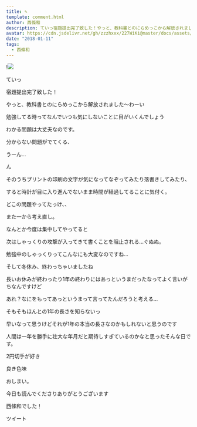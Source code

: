 ```yaml
---
title: ✎︎
template: comment.html
author: 西條和
description: ていっ宿題提出完了致した！やっと、教科書とのにらめっこから解放されました〜わーい勉強してる時ってなんでいつも気にしないことに目がいくんでしょう...
avatar: https://cdn.jsdelivr.net/gh/zzzhxxx/227WiKi@master/docs/assets/photo/avatar/nagomi.jpg
date: "2018-01-11"
tags:
  - 西條和
---
```


!![](https://cdn.jsdelivr.net/gh/227WiKi/227WiKi-image@master/blog-image/nagomi-2018-01-11_1.jpg)





ていっ





宿題提出完了致した！





やっと、教科書とのにらめっこから解放されました〜わーい







勉強してる時ってなんでいつも気にしないことに目がいくんでしょう





わかる問題は大丈夫なのです。



分からない問題がでてくる、


うーん…


ん





そのうちプリントの印刷の文字が気になってなぞってみたり落書きしてみたり、



すると時計が目に入り進んでないまま時間が経過してることに気付く。




どこの問題やってたっけ、、



また一から考え直し。







なんとか今度は集中してやってると






次はしゃっくりの攻撃が入ってきて書くことを阻止される…ぐぬぬ。





勉強中のしゃっくりってこんなにも大変なのですね…










そして冬休み、終わっちゃいましたね






長いお休みが終わったり1年の終わりにはあっというまだったなってよく言いがちなんですけど








あれ？なにをもってあっというまって言ってたんだろうと考える…






そもそもほんとの1年の長さを知らないっ








早いなって思うけどそれが1年の本当の長さなのかもしれないと思うのです








人間は一年を勝手に壮大な年月だと期待しすぎているのかなと思ったそんな日です。




















2円切手が好き



良き色味






おしまい。










今日も読んでくださりありがとうございます




西條和でした！


ツイート



